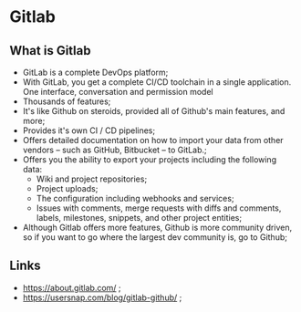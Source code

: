 # Gitlab

## What is Gitlab

- GitLab is a complete DevOps platform;
- With GitLab, you get a complete CI/CD toolchain in a single application. One interface, conversation and permission model
- Thousands of features;
- It's like Github on steroids, provided all of Github's main features, and more;
- Provides it's own CI / CD pipelines;
- Offers detailed documentation on how to import your data from other vendors – such as GitHub, Bitbucket – to GitLab.;
- Offers you the ability to export your projects including the following data:
  - Wiki and project repositories;
  - Project uploads;
  - The configuration including webhooks and services;
  - Issues with comments, merge requests with diffs and comments, labels, milestones, snippets, and other project entities;
- Although Gitlab offers more features, Github is more community driven, so if you want to go where the largest dev community is, go to Github;

## Links

- <https://about.gitlab.com/> ;
- <https://usersnap.com/blog/gitlab-github/> ;
